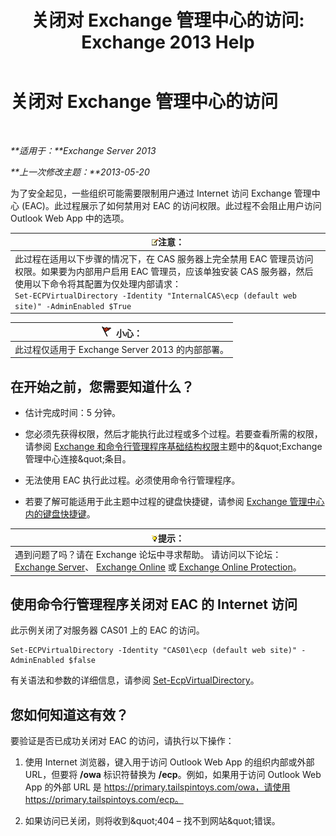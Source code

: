 ﻿---
title: '关闭对 Exchange 管理中心的访问: Exchange 2013 Help'
TOCTitle: 关闭对 Exchange 管理中心的访问
ms:assetid: 49f4fa77-1722-4703-81c9-8724ae0334fb
ms:mtpsurl: https://technet.microsoft.com/zh-cn/library/JJ218639(v=EXCHG.150)
ms:contentKeyID: 50490490
ms.date: 05/21/2018
mtps_version: v=EXCHG.150
ms.translationtype: MT
---

# 关闭对 Exchange 管理中心的访问

 

_**适用于：**Exchange Server 2013_

_**上一次修改主题：**2013-05-20_

为了安全起见，一些组织可能需要限制用户通过 Internet 访问 Exchange 管理中心 (EAC)。此过程展示了如何禁用对 EAC 的访问权限。此过程不会阻止用户访问 Outlook Web App 中的选项。

<table>
<thead>
<tr class="header">
<th><img src="images/Bb124558.note(EXCHG.150).gif" title="注意" alt="注意" />注意：</th>
</tr>
</thead>
<tbody>
<tr class="odd">
<td>此过程在适用以下步骤的情况下，在 CAS 服务器上完全禁用 EAC 管理员访问权限。如果要为内部用户启用 EAC 管理员，应该单独安装 CAS 服务器，然后使用以下命令将其配置为仅处理内部请求：<br />
<code>Set-ECPVirtualDirectory -Identity &quot;InternalCAS\ecp (default web site)&quot; -AdminEnabled $True</code></td>
</tr>
</tbody>
</table>


<table>
<thead>
<tr class="header">
<th><img src="images/Dd876845.Caution(EXCHG.150).gif" title="小心" alt="小心" />小心：</th>
</tr>
</thead>
<tbody>
<tr class="odd">
<td>此过程仅适用于 Exchange Server 2013 的内部部署。</td>
</tr>
</tbody>
</table>


## 在开始之前，您需要知道什么？

  - 估计完成时间：5 分钟。

  - 您必须先获得权限，然后才能执行此过程或多个过程。若要查看所需的权限，请参阅 [Exchange 和命令行管理程序基础结构权限](exchange-and-shell-infrastructure-permissions-exchange-2013-help.md)主题中的\&quot;Exchange 管理中心连接\&quot;条目。

  - 无法使用 EAC 执行此过程。必须使用命令行管理程序。

  - 若要了解可能适用于此主题中过程的键盘快捷键，请参阅 [Exchange 管理中心内的键盘快捷键](keyboard-shortcuts-in-the-exchange-admin-center-exchange-online-protection-help.md)。

<table>
<thead>
<tr class="header">
<th><img src="images/Bb124558.tip(EXCHG.150).gif" title="提示" alt="提示" />提示：</th>
</tr>
</thead>
<tbody>
<tr class="odd">
<td>遇到问题了吗？请在 Exchange 论坛中寻求帮助。 请访问以下论坛：<a href="https://go.microsoft.com/fwlink/p/?linkid=60612">Exchange Server</a>、 <a href="https://go.microsoft.com/fwlink/p/?linkid=267542">Exchange Online</a> 或 <a href="https://go.microsoft.com/fwlink/p/?linkid=285351">Exchange Online Protection</a>。</td>
</tr>
</tbody>
</table>


## 使用命令行管理程序关闭对 EAC 的 Internet 访问

此示例关闭了对服务器 CAS01 上的 EAC 的访问。

    Set-ECPVirtualDirectory -Identity "CAS01\ecp (default web site)" -AdminEnabled $false

有关语法和参数的详细信息，请参阅 [Set-EcpVirtualDirectory](https://technet.microsoft.com/zh-cn/library/dd297991\(v=exchg.150\))。

## 您如何知道这有效？

要验证是否已成功关闭对 EAC 的访问，请执行以下操作：

1.  使用 Internet 浏览器，键入用于访问 Outlook Web App 的组织内部或外部 URL，但要将 **/owa** 标识符替换为 **/ecp**。例如，如果用于访问 Outlook Web App 的外部 URL 是 https://primary.tailspintoys.com/owa，请使用 https://primary.tailspintoys.com/ecp。

2.  如果访问已关闭，则将收到\&quot;404 – 找不到网站\&quot;错误。

